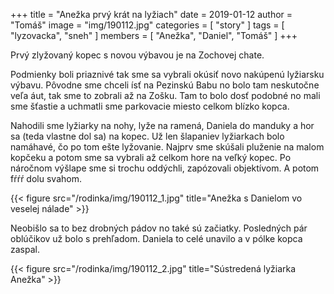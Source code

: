 +++
title = "Anežka prvý krát na lyžiach"
date = 2019-01-12
author = "Tomáš"
image = "img/190112.jpg"
categories = [ "story" ]
tags = [ "lyzovacka", "sneh" ]
members = [ "Anežka", "Daniel", "Tomáš" ]
+++

Prvý zlyžovaný kopec s novou výbavou je na Zochovej chate.

<!--more-->

Podmienky boli priaznivé tak sme sa vybrali okúsiť novo nakúpenú lyžiarsku výbavu. Pôvodne sme chceli ísť na Pezinskú Babu no bolo tam neskutočne veľa áut, tak sme to zobrali až na Zošku. Tam to bolo dosť podobné no mali sme šťastie a uchmatli sme parkovacie miesto celkom blízko kopca.

Nahodili sme lyžiarky na nohy, lyže na ramená, Daniela do manduky a hor sa (teda vlastne dol sa) na kopec. Už len šlapaniev lyžiarkach bolo namáhavé, čo po tom ešte lyžovanie. Najprv sme skúšali pluženie na malom kopčeku a potom sme sa vybrali až celkom hore na veľký kopec. Po náročnom výšlape sme si trochu oddýchli, zapózovali objektívom. A potom fŕŕŕ dolu svahom.

{{< figure src="/rodinka/img/190112_1.jpg" title="Anežka s Danielom vo veselej nálade" >}}

Neobišlo sa to bez drobných pádov no také sú začiatky. Posledných pár oblúčikov už bolo s prehľadom. Daniela to celé unavilo a v pólke kopca zaspal.

{{< figure src="/rodinka/img/190112_2.jpg" title="Sústredená lyžiarka Anežka" >}}
